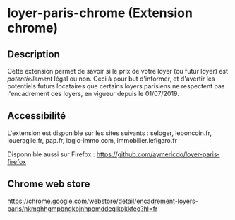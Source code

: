 # loyer-paris-chrome (Extension chrome)

## Description

Cette extension permet de savoir si le prix de votre loyer (ou futur loyer) est *potentiellement* légal ou non.
Ceci à pour but d'informer, et d'avertir les potentiels futurs locataires que certains loyers parisiens ne respectent pas l'encadrement des loyers, en vigueur depuis le 01/07/2019.

## Accessibilité

L'extension est disponible sur les sites suivants : seloger, leboncoin.fr, loueragile.fr, pap.fr, logic-immo.com, immobilier.lefigaro.fr

Disponnible aussi sur Firefox : https://github.com/aymericdo/loyer-paris-firefox

## Chrome web store
https://chrome.google.com/webstore/detail/encadrement-loyers-paris/nkmghhgmpbngkbjnhpomddeglkpkkfeo?hl=fr
